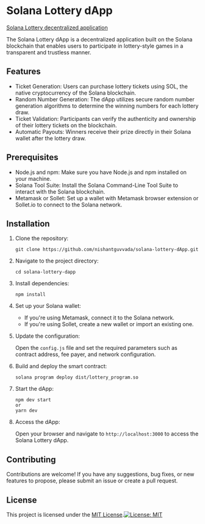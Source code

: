 
# Solana Lottery dApp

[Solana Lottery decentralized application](https://github.com/nishantguvvada/solana-lottery-dApp)

The Solana Lottery dApp is a decentralized application built on the Solana blockchain that enables users to participate in lottery-style games in a transparent and trustless manner.

## Features

[](https://github.com/nishantguvvada/solana-lottery-dApp#features)

-   Ticket Generation: Users can purchase lottery tickets using SOL, the native cryptocurrency of the Solana blockchain.
-   Random Number Generation: The dApp utilizes secure random number generation algorithms to determine the winning numbers for each lottery draw.
-   Ticket Validation: Participants can verify the authenticity and ownership of their lottery tickets on the blockchain.
-   Automatic Payouts: Winners receive their prize directly in their Solana wallet after the lottery draw.

## Prerequisites

[](https://github.com/nishantguvvada/solana-lottery-dApp#prerequisites)

-   Node.js and npm: Make sure you have Node.js and npm installed on your machine.
-   Solana Tool Suite: Install the Solana Command-Line Tool Suite to interact with the Solana blockchain.
-   Metamask or Sollet: Set up a wallet with Metamask browser extension or Sollet.io to connect to the Solana network.

## Installation

[](https://github.com/nishantguvvada/solana-lottery-dApp#installation)

1.  Clone the repository:
    
    ```
    git clone https://github.com/nishantguvvada/solana-lottery-dApp.git
    ```
    
2.  Navigate to the project directory:
    
    ```
    cd solana-lottery-dapp
    ```
    
3.  Install dependencies:
    
    ```
    npm install
    ```
    
4.  Set up your Solana wallet:
    
    -   If you're using Metamask, connect it to the Solana network.
    -   If you're using Sollet, create a new wallet or import an existing one.
5.  Update the configuration:
    
    Open the  `config.js`  file and set the required parameters such as contract address, fee payer, and network configuration.
    
6.  Build and deploy the smart contract:
    
    ```
    solana program deploy dist/lottery_program.so
    ```
    
7.  Start the dApp:
    
    ```
    npm dev start
    or
    yarn dev
    ```
    
8.  Access the dApp:
    
    Open your browser and navigate to  `http://localhost:3000`  to access the Solana Lottery dApp.
    

## Contributing

[](https://github.com/nishantguvvada/solana-lottery-dApp#contributing)

Contributions are welcome! If you have any suggestions, bug fixes, or new features to propose, please submit an issue or create a pull request.

## License

[](https://github.com/nishantguvvada/solana-lottery-dApp#license)

This project is licensed under the  [MIT License](https://github.com/nishantguvvada/solana-lottery-dApp/blob/master/LICENSE).[![License: MIT](https://camo.githubusercontent.com/6cd0120cc4c5ac11d28b2c60f76033b52db98dac641de3b2644bb054b449d60c/68747470733a2f2f696d672e736869656c64732e696f2f62616467652f4c6963656e73652d4d49542d79656c6c6f772e737667)](https://opensource.org/licenses/MIT)
